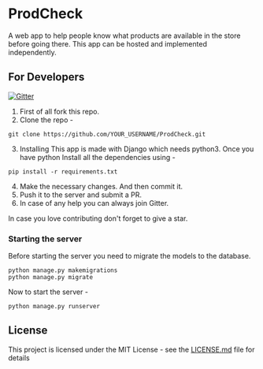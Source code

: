 # ProdCheck

A web app to help people know what products are available in the store before going there. This app can be hosted and implemented independently.

## For Developers
[![Gitter](https://badges.gitter.im/convocation/ProdCheck.svg)](https://gitter.im/convocation/ProdCheck?utm_source=badge&utm_medium=badge&utm_campaign=pr-badge)
1. First of all fork this repo.
2. Clone the repo - 
```
git clone https://github.com/YOUR_USERNAME/ProdCheck.git
```
3. Installing
This app is made with Django which needs python3. Once you have python
Install all the dependencies using - 
```
pip install -r requirements.txt
```
4. Make the necessary changes. And then commit it.
5. Push it to the server and submit a PR.
6. In case of any help you can always join Gitter.

In case you love contributing don't forget to give a star.

### Starting the server

Before starting the server you need to migrate the models to the database.
```
python manage.py makemigrations
python manage.py migrate
```
Now to start the server -
```
python manage.py runserver
```

## License

This project is licensed under the MIT License - see the [LICENSE.md](LICENSE.md) file for details